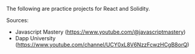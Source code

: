 The following are practice projects for React and Solidity.

Sources:
- Javascript Mastery (https://www.youtube.com/@javascriptmastery)
- Dapp University (https://www.youtube.com/channel/UCY0xL8V6NzzFcwzHCgB8orQ)

